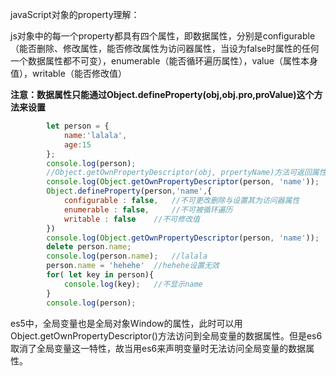 javaScript对象的property理解：

​	js对象中的每一个property都具有四个属性，即数据属性，分别是configurable（能否删除、修改属性，能否修改属性为访问器属性，当设为false时属性的任何一个数据属性都不可变），enumerable（能否循环遍历属性），value（属性本身值），writable（能否修改值）

​	**注意：数据属性只能通过Object.defineProperty(obj,obj.pro,proValue)这个方法来设置**

```javascript
		let person = {
			name:'lalala',
			age:15
		};
		console.log(person);
		//Object.getOwnPropertyDescriptor(obj, prpertyName)方法可返回属性的所有数据属性
		console.log(Object.getOwnPropertyDescriptor(person, 'name'));
		Object.defineProperty(person,'name',{
			configurable : false,	//不可更改删除与设置其为访问器属性
			enumerable : false,		//不可被循环遍历
			writable : false	//不可修改值
		})
		console.log(Object.getOwnPropertyDescriptor(person, 'name'));
		delete person.name;
		console.log(person.name);	//lalala
		person.name = 'hehehe'	//hehehe设置无效
		for( let key in person){
			console.log(key);	//不显示name
		}
		console.log(person);
```



es5中，全局变量也是全局对象Window的属性，此时可以用Object.getOwnPropertyDescriptor()方法访问到全局变量的数据属性。但是es6取消了全局变量这一特性，故当用es6来声明变量时无法访问全局变量的数据属性。